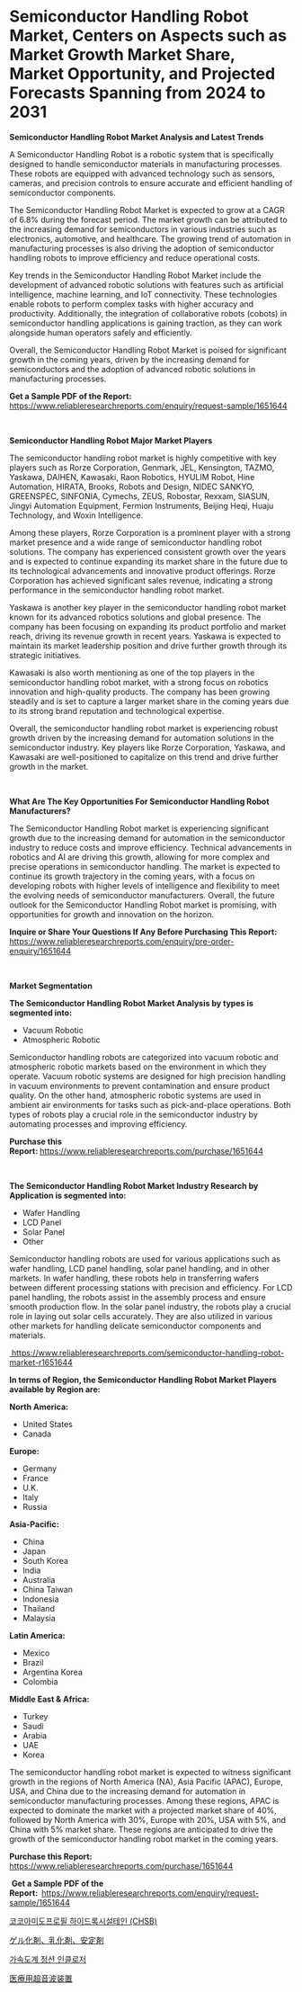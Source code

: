 <p><h1>Semiconductor Handling Robot Market, Centers on Aspects such as Market Growth Market Share, Market Opportunity, and Projected Forecasts Spanning from 2024 to 2031</h1></p><p><strong>Semiconductor Handling Robot Market Analysis and Latest Trends</strong></p>
<p><p>A Semiconductor Handling Robot is a robotic system that is specifically designed to handle semiconductor materials in manufacturing processes. These robots are equipped with advanced technology such as sensors, cameras, and precision controls to ensure accurate and efficient handling of semiconductor components.</p><p>The Semiconductor Handling Robot Market is expected to grow at a CAGR of 6.8% during the forecast period. The market growth can be attributed to the increasing demand for semiconductors in various industries such as electronics, automotive, and healthcare. The growing trend of automation in manufacturing processes is also driving the adoption of semiconductor handling robots to improve efficiency and reduce operational costs.</p><p>Key trends in the Semiconductor Handling Robot Market include the development of advanced robotic solutions with features such as artificial intelligence, machine learning, and IoT connectivity. These technologies enable robots to perform complex tasks with higher accuracy and productivity. Additionally, the integration of collaborative robots (cobots) in semiconductor handling applications is gaining traction, as they can work alongside human operators safely and efficiently.</p><p>Overall, the Semiconductor Handling Robot Market is poised for significant growth in the coming years, driven by the increasing demand for semiconductors and the adoption of advanced robotic solutions in manufacturing processes.</p></p>
<p><strong>Get a Sample PDF of the Report:&nbsp;</strong> <a href="https://www.reliableresearchreports.com/enquiry/request-sample/1651644">https://www.reliableresearchreports.com/enquiry/request-sample/1651644</a></p>
<p>&nbsp;</p>
<p><strong>Semiconductor Handling Robot Major Market Players</strong></p>
<p><p>The semiconductor handling robot market is highly competitive with key players such as Rorze Corporation, Genmark, JEL, Kensington, TAZMO, Yaskawa, DAIHEN, Kawasaki, Raon Robotics, HYULIM Robot, Hine Automation, HIRATA, Brooks, Robots and Design, NIDEC SANKYO, GREENSPEC, SINFONIA, Cymechs, ZEUS, Robostar, Rexxam, SIASUN, Jingyi Automation Equipment, Fermion Instruments, Beijing Heqi, Huaju Technology, and Woxin Intelligence.</p><p>Among these players, Rorze Corporation is a prominent player with a strong market presence and a wide range of semiconductor handling robot solutions. The company has experienced consistent growth over the years and is expected to continue expanding its market share in the future due to its technological advancements and innovative product offerings. Rorze Corporation has achieved significant sales revenue, indicating a strong performance in the semiconductor handling robot market.</p><p>Yaskawa is another key player in the semiconductor handling robot market known for its advanced robotics solutions and global presence. The company has been focusing on expanding its product portfolio and market reach, driving its revenue growth in recent years. Yaskawa is expected to maintain its market leadership position and drive further growth through its strategic initiatives.</p><p>Kawasaki is also worth mentioning as one of the top players in the semiconductor handling robot market, with a strong focus on robotics innovation and high-quality products. The company has been growing steadily and is set to capture a larger market share in the coming years due to its strong brand reputation and technological expertise.</p><p>Overall, the semiconductor handling robot market is experiencing robust growth driven by the increasing demand for automation solutions in the semiconductor industry. Key players like Rorze Corporation, Yaskawa, and Kawasaki are well-positioned to capitalize on this trend and drive further growth in the market.</p></p>
<p>&nbsp;</p>
<p><strong>What Are The Key Opportunities For Semiconductor Handling Robot Manufacturers?</strong></p>
<p><p>The Semiconductor Handling Robot market is experiencing significant growth due to the increasing demand for automation in the semiconductor industry to reduce costs and improve efficiency. Technical advancements in robotics and AI are driving this growth, allowing for more complex and precise operations in semiconductor handling. The market is expected to continue its growth trajectory in the coming years, with a focus on developing robots with higher levels of intelligence and flexibility to meet the evolving needs of semiconductor manufacturers. Overall, the future outlook for the Semiconductor Handling Robot market is promising, with opportunities for growth and innovation on the horizon.</p></p>
<p><strong>Inquire or Share Your Questions If Any Before Purchasing This Report:</strong> <a href="https://www.reliableresearchreports.com/enquiry/pre-order-enquiry/1651644">https://www.reliableresearchreports.com/enquiry/pre-order-enquiry/1651644</a></p>
<p>&nbsp;</p>
<p><strong>Market Segmentation</strong></p>
<p><strong>The Semiconductor Handling Robot Market Analysis by types is segmented into:</strong></p>
<p><ul><li>Vacuum Robotic</li><li>Atmospheric Robotic</li></ul></p>
<p><p>Semiconductor handling robots are categorized into vacuum robotic and atmospheric robotic markets based on the environment in which they operate. Vacuum robotic systems are designed for high precision handling in vacuum environments to prevent contamination and ensure product quality. On the other hand, atmospheric robotic systems are used in ambient air environments for tasks such as pick-and-place operations. Both types of robots play a crucial role in the semiconductor industry by automating processes and improving efficiency.</p></p>
<p><strong>Purchase this Report:&nbsp;</strong><a href="https://www.reliableresearchreports.com/purchase/1651644">https://www.reliableresearchreports.com/purchase/1651644</a></p>
<p>&nbsp;</p>
<p><strong>The Semiconductor Handling Robot Market Industry Research by Application is segmented into:</strong></p>
<p><ul><li>Wafer Handling</li><li>LCD Panel</li><li>Solar Panel</li><li>Other</li></ul></p>
<p><p>Semiconductor handling robots are used for various applications such as wafer handling, LCD panel handling, solar panel handling, and in other markets. In wafer handling, these robots help in transferring wafers between different processing stations with precision and efficiency. For LCD panel handling, the robots assist in the assembly process and ensure smooth production flow. In the solar panel industry, the robots play a crucial role in laying out solar cells accurately. They are also utilized in various other markets for handling delicate semiconductor components and materials.</p></p>
<p><a href="https://www.reliableresearchreports.com/semiconductor-handling-robot-market-r1651644">&nbsp;https://www.reliableresearchreports.com/semiconductor-handling-robot-market-r1651644</a></p>
<p><strong>In terms of Region, the Semiconductor Handling Robot Market Players available by Region are:</strong></p>
<p>
    <p> <strong> North America: </strong>
        <ul>
            <li>United States</li>
            <li>Canada</li>
        </ul>
        </p> 
    <p> <strong> Europe: </strong>
        <ul>
            <li>Germany</li>
            <li>France</li>
            <li>U.K.</li>
            <li>Italy</li>
            <li>Russia</li>
        </ul>
        </p> 
    <p> <strong> Asia-Pacific: </strong>
        <ul>
            <li>China</li>
            <li>Japan</li>
            <li>South Korea</li>
            <li>India</li>
            <li>Australia</li>
            <li>China Taiwan</li>
            <li>Indonesia</li>
            <li>Thailand</li>
            <li>Malaysia</li>
        </ul>
        </p> 
    <p> <strong> Latin America: </strong>
        <ul>
            <li>Mexico</li>
            <li>Brazil</li>
            <li>Argentina Korea</li>
            <li>Colombia</li>
        </ul>
        </p> 
    <p> <strong> Middle East & Africa: </strong>
        <ul>
            <li>Turkey</li>
            <li>Saudi</li>
            <li>Arabia</li>
            <li>UAE</li>
            <li>Korea</li>
        </ul>
    </p>
    </p>
<p><p>The semiconductor handling robot market is expected to witness significant growth in the regions of North America (NA), Asia Pacific (APAC), Europe, USA, and China due to the increasing demand for automation in semiconductor manufacturing processes. Among these regions, APAC is expected to dominate the market with a projected market share of 40%, followed by North America with 30%, Europe with 20%, USA with 5%, and China with 5% market share. These regions are anticipated to drive the growth of the semiconductor handling robot market in the coming years.</p></p>
<p><strong>Purchase this Report: </strong><a href="https://www.reliableresearchreports.com/purchase/1651644">https://www.reliableresearchreports.com/purchase/1651644</a></p>
<p>&nbsp;<strong>Get a Sample PDF of the Report:&nbsp;&nbsp;</strong><a href="https://www.reliableresearchreports.com/enquiry/request-sample/1651644">https://www.reliableresearchreports.com/enquiry/request-sample/1651644</a></p>
<p><strong></strong></p>
<p><p><a href="https://medium.com/@jenniferstanley2022/2024%EB%85%84%EB%B6%80%ED%84%B0-2031%EB%85%84%EA%B9%8C%EC%A7%80%EC%9D%98-%EA%B8%B0%EA%B0%84%EC%97%90-%EB%8C%80%ED%95%9C-cocoamidopropyl-hydroxysultaine-chsb-%EC%8B%9C%EC%9E%A5-%EB%B6%84%EC%84%9D-%EB%B0%8F-%EA%B7%9C%EB%AA%A8-%EC%A0%84%EB%A7%9D-e1cea5021842">코코아미도프로필 하이드록시설테인 (CHSB)</a></p><p><a href="https://medium.com/@lawrencewatkins654/%E3%82%B2%E3%83%AA%E3%83%B3%E3%82%B0%E5%89%A4-%E4%B9%B3%E5%8C%96%E5%89%A4-%E5%AE%89%E5%AE%9A%E5%89%A4%E5%B8%82%E5%A0%B4-2031%E5%B9%B4%E3%81%BE%E3%81%A7%E3%81%AE%E3%83%88%E3%83%AC%E3%83%B3%E3%83%89-%E4%BA%88%E6%B8%AC-%E7%AB%B6%E4%BA%89%E5%88%86%E6%9E%90-2b9890cf43f2">ゲル化剤、乳化剤、安定剤</a></p><p><a href="https://medium.com/@justonblock/%EA%B0%80%EC%86%8D%EB%8F%84%EA%B3%84-%EC%A0%91%ED%95%A9%ED%95%A8-%EC%BC%80%EC%9D%B4%EC%8A%A4-%EC%8B%9C%EC%9E%A5-%EC%A7%80%ED%91%9C-%ED%95%B4%EB%8F%85-%EC%8B%9C%EC%9E%A5-%EC%A0%90%EC%9C%A0%EC%9C%A8-%EB%8F%99%ED%96%A5-%EB%B0%8F-%EC%84%B1%EC%9E%A5-%ED%8C%A8%ED%84%B4-c4e12e809fd7">가속도계 정션 인클로저</a></p><p><a href="https://medium.com/@alfaro.etbn_52903/%E5%8C%BB%E7%99%82%E7%94%A8%E8%B6%85%E9%9F%B3%E6%B3%A2%E6%A4%9C%E6%9F%BB%E8%A3%85%E7%BD%AE%E3%81%AE%E5%B8%82%E5%A0%B4%E5%88%86%E6%9E%90-%E3%81%9D%E3%81%AE%E5%B9%B4%E9%96%93%E6%88%90%E9%95%B7%E7%8E%87-cagr-%E5%B8%82%E5%A0%B4%E3%82%BB%E3%82%B0%E3%83%A1%E3%83%B3%E3%83%86%E3%83%BC%E3%82%B7%E3%83%A7%E3%83%B3%E3%81%A8%E4%B8%96%E7%95%8C%E7%9A%84%E7%94%A3%E6%A5%AD%E6%A6%82%E8%A6%81-748df1b6f39c">医療用超音波装置</a></p></p>